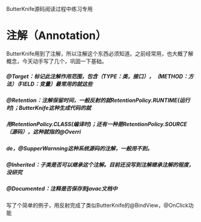 ButterKnife源码阅读过程中练习专用
# 注解（Annotation）
ButterKnife用到了注解，所以注解这个东西必须知道。之前经常用，也大概了解概念，今天动手写了几个，巩固一下基础。
##### @Target：标记此注解作用范围，包含（TYPE：类，接口），（METHOD：方法）（FIELD：变量）最常用的就这些
##### @Retention：注解保留时间，一般反射的就RetentionPolicy.RUNTIME(运行时)；ButterKnife这种生成代码的就
##### 用RetentionPolicy.CLASS(编译时)；还有一种是RetentionPolicy.SOURCE（源码），这种就指的@Overri
##### de，@SupperWarnning这种系统源码的注解，一般用不到。
##### @Inherited：子类是否可以继承这个注解。目前还没写到注解继承注解的程度，没研究
##### @Documented：注释是否保存到javac文档中

写了个简单的例子，用反射完成了类似ButterKnife的@BindView，@OnClick功能
